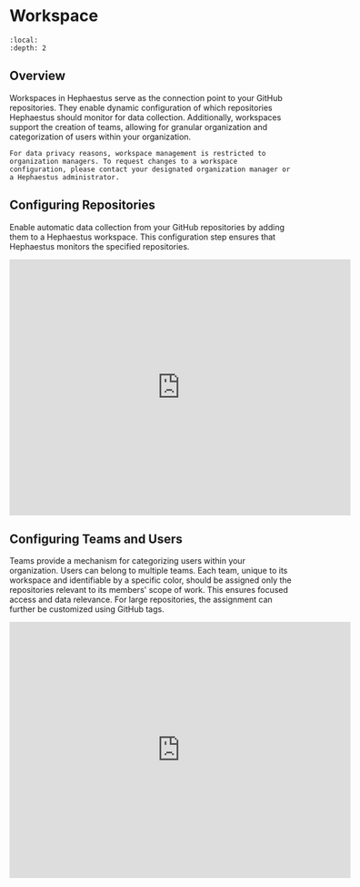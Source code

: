 # Workspace

```{contents}
:local:
:depth: 2
```

## Overview

Workspaces in Hephaestus serve as the connection point to your GitHub repositories. They enable dynamic configuration of which repositories Hephaestus should monitor for data collection. Additionally, workspaces support the creation of teams, allowing for granular organization and categorization of users within your organization.

```{attention}
For data privacy reasons, workspace management is restricted to organization managers. To request changes to a workspace configuration, please contact your designated organization manager or a Hephaestus administrator.
```

## Configuring Repositories

Enable automatic data collection from your GitHub repositories by adding them to a Hephaestus workspace. This configuration step ensures that Hephaestus monitors the specified repositories.

<iframe height="450px" width="600px" src="https://live.rbg.tum.de/w/artemisintro/59984?video_only=1&t=0" title="Embedded Video" frameborder="0" allow="accelerometer; autoplay; clipboard-write; encrypted-media; gyroscope; picture-in-picture; web-share" allowfullscreen></iframe>

## Configuring Teams and Users

Teams provide a mechanism for categorizing users within your organization. Users can belong to multiple teams. Each team, unique to its workspace and identifiable by a specific color, should be assigned only the repositories relevant to its members' scope of work. This ensures focused access and data relevance. For large repositories, the assignment can further be customized using GitHub tags.

<iframe height="450px" width="600px" src="https://live.rbg.tum.de/w/artemisintro/59985?video_only=1&t=0" title="Embedded Video" frameborder="0" allow="accelerometer; autoplay; clipboard-write; encrypted-media; gyroscope; picture-in-picture; web-share" allowfullscreen></iframe>
